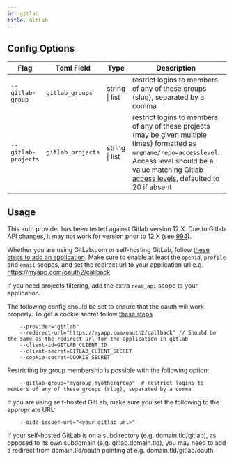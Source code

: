 ```yaml
---
id: gitlab
title: GitLab
---
```


## Config Options

| Flag                | Toml Field        | Type           | Description                                                                                                                                                                                                                                                                           | Default |
| ------------------- | ----------------- | -------------- | ------------------------------------------------------------------------------------------------------------------------------------------------------------------------------------------------------------------------------------------------------------------------------------- | ------- |
| `--gitlab-group`    | `gitlab_groups`   | string \| list | restrict logins to members of any of these groups (slug), separated by a comma                                                                                                                                                                                                        |         |
| `--gitlab-projects` | `gitlab_projects` | string \| list | restrict logins to members of any of these projects (may be given multiple times) formatted as `orgname/repo=accesslevel`. Access level should be a value matching [Gitlab access levels](https://docs.gitlab.com/ee/api/members.html#valid-access-levels), defaulted to 20 if absent |         |

## Usage

This auth provider has been tested against Gitlab version 12.X. Due to Gitlab API changes, it may not work for version 
prior to 12.X (see [994](https://github.com/oauth2-proxy/oauth2-proxy/issues/994)).

Whether you are using GitLab.com or self-hosting GitLab, follow 
[these steps to add an application](https://docs.gitlab.com/ce/integration/oauth_provider.html). Make sure to enable at 
least the `openid`, `profile` and `email` scopes, and set the redirect url to your application url e.g. 
https://myapp.com/oauth2/callback.

If you need projects filtering, add the extra `read_api` scope to your application.

The following config should be set to ensure that the oauth will work properly. To get a cookie secret follow 
[these steps](../overview.md#generating-a-cookie-secret)

```
    --provider="gitlab"
    --redirect-url="https://myapp.com/oauth2/callback" // Should be the same as the redirect url for the application in gitlab
    --client-id=GITLAB_CLIENT_ID
    --client-secret=GITLAB_CLIENT_SECRET
    --cookie-secret=COOKIE_SECRET
```

Restricting by group membership is possible with the following option:

```shell
    --gitlab-group="mygroup,myothergroup"  # restrict logins to members of any of these groups (slug), separated by a comma
```

If you are using self-hosted GitLab, make sure you set the following to the appropriate URL:

```shell
    --oidc-issuer-url="<your gitlab url>"
```

If your self-hosted GitLab is on a subdirectory (e.g. domain.tld/gitlab), as opposed to its own subdomain 
(e.g. gitlab.domain.tld), you may need to add a redirect from domain.tld/oauth pointing at e.g. domain.tld/gitlab/oauth.
